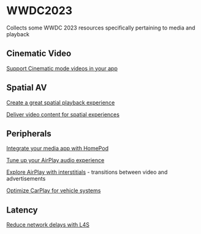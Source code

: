 # WWDC2023
Collects some WWDC 2023 resources specifically pertaining to media and playback

## Cinematic Video

[Support Cinematic mode videos in your app](https://developer.apple.com/videos/play/wwdc2023/10137/)

## Spatial AV 

[Create a great spatial playback experience](https://developer.apple.com/videos/play/wwdc2023/10070/)

[Deliver video content for spatial experiences](https://developer.apple.com/videos/play/wwdc2023/10071/)

## Peripherals

[Integrate your media app with HomePod](https://developer.apple.com/videos/play/wwdc2023/10104/)

[Tune up your AirPlay audio experience](https://developer.apple.com/videos/play/wwdc2023/10238)

[Explore AirPlay with interstitials](https://developer.apple.com/videos/play/wwdc2023/10275/) - transitions between video and advertisements

[Optimize CarPlay for vehicle systems](https://developer.apple.com/videos/play/wwdc2023/10150/)

## Latency

[Reduce network delays with L4S](https://developer.apple.com/videos/play/wwdc2023/10004/)
